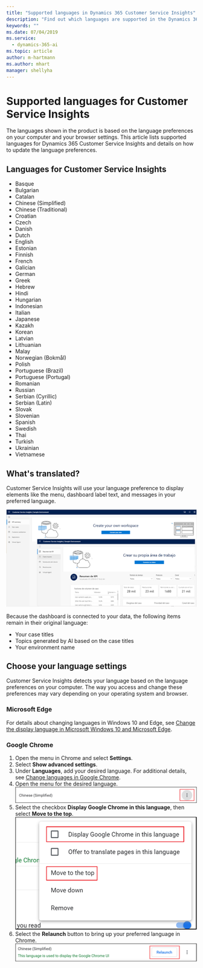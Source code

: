 ```yaml
---
title: "Supported languages in Dynamics 365 Customer Service Insights"
description: "Find out which languages are supported in the Dynamics 365 Customer Service Insights product."
keywords: ""
ms.date: 07/04/2019
ms.service:
  - dynamics-365-ai
ms.topic: article
author: m-hartmann
ms.author: mhart
manager: shellyha
---
```


# Supported languages for Customer Service Insights 

The languages shown in the product is based on the language preferences on your computer and your browser settings. This article lists supported languages for Dynamics 365 Customer Service Insights and details on how to update the language preferences.  

## Languages for Customer Service Insights 

- Basque 
- Bulgarian
- Catalan
- Chinese (Simplified)
- Chinese (Traditional)
- Croatian
- Czech
- Danish
- Dutch
- English
- Estonian 
- Finnish
- French 
- Galician
- German
- Greek 
- Hebrew 
- Hindi
- Hungarian 
- Indonesian
- Italian
- Japanese
- Kazakh
- Korean
- Latvian
- Lithuanian
- Malay
- Norwegian (Bokmål)
- Polish
- Portuguese (Brazil)
- Portuguese (Portugal)
- Romanian
- Russian 
- Serbian (Cyrillic) 
- Serbian (Latin)
- Slovak
- Slovenian
- Spanish 
- Swedish
- Thai
- Turkish
- Ukrainian
- Vietnamese
 
## What's translated? 

Customer Service Insights will use your language preference to display elements like the menu, dashboard label text, and messages in your preferred language. 

![User interface in English and Spanish](media/translated-UI.png)

Because the dashboard is connected to your data, the following items remain in their original language: 

- Your case titles 
- Topics generated by AI based on the case titles 
- Your environment name 

## Choose your language settings  

Customer Service Insights detects your language based on the language preferences on your computer. The way you access and change these preferences may vary depending on your operating system and browser. 

### Microsoft Edge

For details about changing languages in Windows 10 and Edge, see [Change the display language in Microsoft Windows 10 and Microsoft Edge](https://support.microsoft.com/help/4496404/windows-10-manage-the-input-and-display-language#display_language).

### Google Chrome

1. Open the menu in Chrome and select **Settings**.
2. Select **Show advanced settings**.
3. Under **Languages**, add your desired language. For additional details, see [Change languages in Google Chrome](https://support.google.com/chrome/answer/173424).
4. Open the menu for the desired language.
   ![Menu control for a language in Chrome](media/chrome-language-settings.png)
5. Select the checkbox **Display Google Chrome in this language**, then select **Move to the top**.
   ![Adjust language settings in Chrome](media/chrome-move-language.png)
6. Select the **Relaunch** button to bring up your preferred language in Chrome.
   ![Relaunch control in Chrome](media/chrome-relaunch-language.png)

